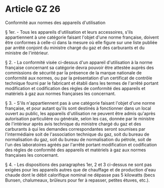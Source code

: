 # Article GZ 26

Conformité aux normes des appareils d'utilisation

§ 1er. - Tous les appareils d'utilisation et leurs accessoires, s'ils appartiennent à une catégorie faisant l'objet d'une norme française, doivent être conformes à celle-ci dans la mesure où elle figure sur une liste publiée par arrêté conjoint du ministre chargé du gaz et des carburants et du ministre de l'intérieur.

§ 2. - La conformité visée ci-dessus d'un appareil d'utilisation à la norme française concernant sa catégorie devra pouvoir être attestée auprès des commissions de sécurité par la présence de la marque nationale de conformité aux normes, ou par la présentation d'un certificat de contrôle technique fourni par le fabricant et établi dans les termes de l'arrêté portant modification et codification des règles de conformité des appareils et matériels à gaz aux normes françaises les concernant.

§ 3. - S'ils n'appartiennent pas à une catégorie faisant l'objet d'une norme française, et pour autant qu'ils sont destinés à fonctionner dans un local ouvert au public, les appareils d'utilisation ne peuvent être admis qu'après autorisation particulière ou générale, selon les cas, donnée par le ministre de l'intérieur après avis technique du ministre chargé du gaz et des carburants à qui les demandes correspondantes seront soumises par l'intermédiaire soit de l'association technique du gaz, soit du bureau de normalisation du gaz, soit du bureau de normalisation du pétrole, soit de l'un des laboratoires agréés par l'arrêté portant modification et codification des règles de conformité des appareils et matériels à gaz aux normes françaises les concernant.

§ 4. - Les dispositions des paragraphes 1er, 2 et 3 ci-dessus ne sont pas exigées pour les appareils autres que de chauffage et de production d'eau chaude dont le débit calorifique nominal ne dépasse pas 5 kilowatts (becs Bunsen, chalumeaux, brûleurs pour fer à repasser, petites étuves, etc.).
